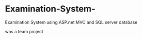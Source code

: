 # Examination-System-
Examination System using ASP.net MVC and SQL server database


was a team project 
